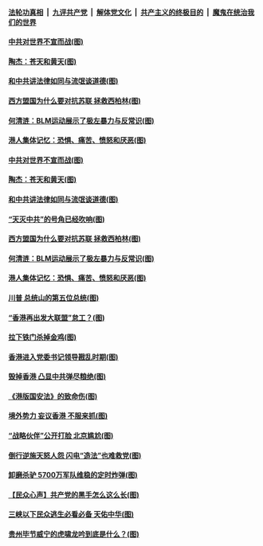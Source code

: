####  [法轮功真相](../../../../basic/blob/master/README.md?t=07070502) &nbsp;|&nbsp; [九评共产党](../../../../9ping.md/blob/master/README.md?t=07070502) &nbsp;|&nbsp; [解体党文化](../../../../jtdwh.md/blob/master/README.md?t=07070502)  &nbsp;|&nbsp; [共产主义的终极目的](../../../../gczydzjmd.md/blob/master/README.md?t=07070502) &nbsp;|&nbsp; [魔鬼在统治我们的世界](../../../../mgztzwmdsj.md/blob/master/README.md?t=07070502) 

#### [中共对世界不宣而战(图)](../pages/p4/938776.md?t=07070502) 

#### [陶杰：苍天和黄天(图)](../pages/p4/938772.md?t=07070502) 

#### [和中共讲法律如同与流氓谈道德(图)](../pages/p4/938769.md?t=07070502) 

#### [西方盟国为什么要对抗苏联 拯救西柏林(图)](../pages/p4/938774.md?t=07070502) 

#### [何清涟：BLM运动展示了极左暴力与反常识(图)](../pages/p4/938770.md?t=07070502) 

#### [港人集体记忆：恐惧、痛苦、愤怒和厌恶(图)](../pages/p4/938710.md?t=07070502) 

#### [中共对世界不宣而战(图)](../pages/p4/938776.md?t=07070502) 

#### [陶杰：苍天和黄天(图)](../pages/p4/938772.md?t=07070502) 

#### [和中共讲法律如同与流氓谈道德(图)](../pages/p4/938769.md?t=07070502) 

#### [“天灭中共”的号角已经吹响(图)](../pages/p4/938768.md?t=07070502) 

#### [西方盟国为什么要对抗苏联 拯救西柏林(图)](../pages/p4/938774.md?t=07070502) 

#### [何清涟：BLM运动展示了极左暴力与反常识(图)](../pages/p4/938770.md?t=07070502) 

#### [港人集体记忆：恐惧、痛苦、愤怒和厌恶(图)](../pages/p4/938710.md?t=07070502) 

#### [川普 总统山的第五位总统(图)](../pages/p4/938647.md?t=07070502) 

#### [“香港再出发大联盟”怠工？(图)](../pages/p4/938701.md?t=07070502) 

#### [拉下铁门杀掉金鸡(图)](../pages/p4/938671.md?t=07070502) 

#### [香港进入党委书记领导戡乱时期(图)](../pages/p4/938667.md?t=07070502) 

#### [毁掉香港 凸显中共弹尽粮绝(图)](../pages/p4/938674.md?t=07070502) 

#### [《港版国安法》的致命伤(图)](../pages/p4/938700.md?t=07070502) 

#### [境外势力 妄议香港 不服来抓(图)](../pages/p4/938616.md?t=07070502) 

#### [“战略伙伴”公开打脸 北京尴尬(图)](../pages/p4/938610.md?t=07070502) 

#### [倒行逆施天怒人怨 闪电“造法”也难救党(图)](../pages/p4/938609.md?t=07070502) 

#### [卸磨杀驴 5700万军队维稳的定时炸弹(图)](../pages/p4/938607.md?t=07070502) 

#### [【民众心声】共产党的黑手怎么这么长(图)](../pages/p4/938456.md?t=07070502) 

#### [三峡以下民众逃生必看必备 天佑中华(图)](../pages/p4/938593.md?t=07070502) 

#### [贵州毕节威宁的虎啸龙吟到底是什么？(图)](../pages/p4/938596.md?t=07070502) 

